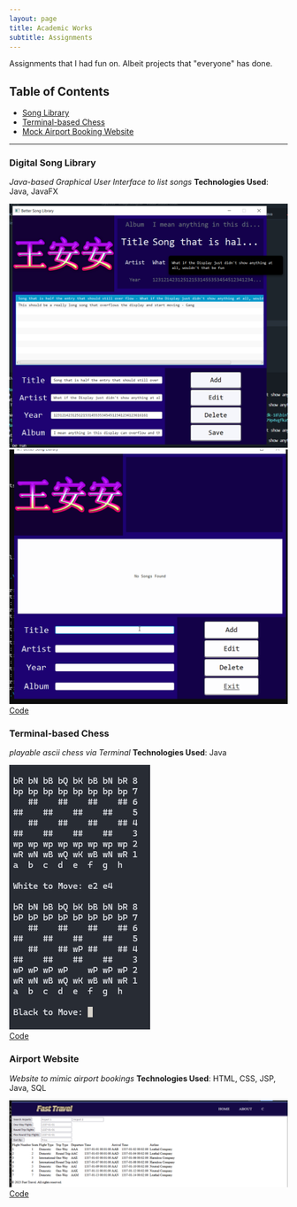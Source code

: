 ```yaml
---
layout: page
title: Academic Works
subtitle: Assignments
---
```


Assignments that I had fun on. Albeit projects that "everyone" has done.

## Table of Contents

- [Song Library](#digital-song-library)
- [Terminal-based Chess](#terminal-based-chess)
- [Mock Airport Booking Website](#airport-website)

---

### Digital Song Library 
*Java-based Graphical User Interface to list songs*
**Technologies Used**: Java, JavaFX

![Java GUI](assets/img/songlib.png)  
![Mini Demo](assets/img/song_lib_demo.gif)  
[Code](https://github.com/PassingBoredom/glassshelf/tree/main/Song%20Library)

### Terminal-based Chess 
*playable ascii chess via Terminal*
**Technologies Used**: Java 

![ascii chess](assets/img/ascii_chess_game.png)  
[Code](https://github.com/PassingBoredom/glassshelf/tree/main/Chess)

### Airport Website 
*Website to mimic airport bookings*
**Technologies Used**: HTML, CSS, JSP, Java, SQL

![Airport Site](assets/img/airport_page.png)  
[Code](https://github.com/PassingBoredom/glassshelf/tree/main/Airport)
